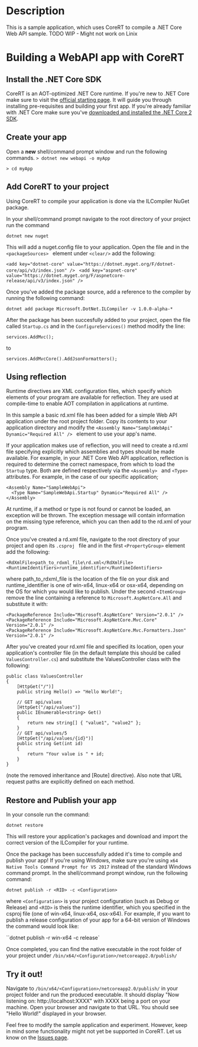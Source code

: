 # Description
This is a sample application, which uses CoreRT to compile a .NET Core Web API sample.
TODO WIP - Might not work on Linix

# Building a WebAPI app with CoreRT

## Install the .NET Core SDK
CoreRT is an AOT-optimized .NET Core runtime. If you're new to .NET Core make sure to visit the [official starting page](http://dotnet.github.io). It will guide you through installing pre-requisites and building your first app.
If you're already familiar with .NET Core make sure you've [downloaded and installed the .NET Core 2 SDK](https://www.microsoft.com/net/download/core).

## Create your app 

Open a **new** shell/command prompt window and run the following commands.
``> dotnet new webapi -o myApp`` 

``> cd myApp``

## Add CoreRT to your project

Using CoreRT to compile your application is done via the ILCompiler NuGet package.

In your shell/command prompt navigate to the root directory of your project run the command 

`` dotnet new nuget ``

This will add a nuget.config file to your application. Open the file and in the ``<packageSources> `` element under ``<clear/>`` add the following:

``<add key="dotnet-core" value="https://dotnet.myget.org/F/dotnet-core/api/v3/index.json" /> ``
``<add key="aspnet-core" value="https://dotnet.myget.org/F/aspnetcore-release/api/v3/index.json" /> ``

Once you've added the package source, add a reference to the compiler by running the following command:

`` dotnet add package Microsoft.DotNet.ILCompiler -v 1.0.0-alpha-* `` 

After the package has been succesfully added to your project, open the file called ``Startup.cs`` and in the ``ConfigureServices()`` method modify the line:    
    
    services.AddMvc();

to

    services.AddMvcCore().AddJsonFormatters();

## Using reflection 
Runtime directives are XML configuration files, which specify which elements of your program are available for reflection. They are used at compile-time to enable AOT compilation in applications at runtime. 

In this sample a basic rd.xml file has been added for a simple Web API application under the root project folder. Copy its contents to your application directory and modify the
``<Assembly Name="SampleWebApi" Dynamic="Required All" /> `` element to use your app's name.

If your application makes use of reflection, you will need to create a rd.xml file specifying explicitly which assemblies and types should be made available. For example, in  your .NET Core Web API application, reflection is required to determine the correct namespace, from which to load the ``Startup`` type. Both are defined respectively via the ``<Assembly> `` and ``<Type>`` attributes. For example, in the case of our specific application;

    <Assembly Name="SampleWebApi">
      <Type Name="SampleWebApi.Startup" Dynamic="Required All" />
    </Assembly>

At runtime, if a method or type is not found or cannot be loaded, an exception will be thrown. The exception message will contain information on the missing type reference, which you can then add to the rd.xml of your program.

Once you've created a rd.xml file, navigate to the root directory of your project and open its ``.csproj `` file and in the first ``<PropertyGroup>`` element add the following:

    <RdXmlFile>path_to_rdxml_file\rd.xml</RdXmlFile>
    <RuntimeIdentifiers>runtime_identifier</RuntimeIdentifiers>

where path_to_rdxml_file is the location of the file on your disk and runtime_identifier is one of win-x64, linux-x64 or osx-x64, depending on the OS for which you would like to publish. Under the second ``<ItemGroup>`` remove the line containing a reference to ``Microsoft.AspNetCore.All`` and substitute it with:

    <PackageReference Include="Microsoft.AspNetCore" Version="2.0.1" /> 
    <PackageReference Include="Microsoft.AspNetCore.Mvc.Core" Version="2.0.1" /> 
    <PackageReference Include="Microsoft.AspNetCore.Mvc.Formatters.Json" Version="2.0.1" />

After you've created your rd.xml file and specified its location, open your application's controller file (in the default template this should be called ``ValuesController.cs``) and substitute the ValuesController class with the following: 

    public class ValuesController 
    { 
        [HttpGet("/")]
        public string Hello() => "Hello World!";

        // GET api/values
        [HttpGet("/api/values")]
        public IEnumerable<string> Get()
        {
            return new string[] { "value1", "value2" };
        }
        // GET api/values/5
        [HttpGet("/api/values/{id}")]
        public string Get(int id)
        {
            return "Your value is " + id;
        }
    }

(note the removed inheritance and [Route] directive). Also note that URL request paths are explicitly defined on each method. 


## Restore and Publish your app
In your console run the command:

`` dotnet restore ``

This will restore your application's packages and download and import the correct version of the ILCompiler for your runtime.

Once the package has been successfully added it's time to compile and publish your app! If you're using Windows, make sure you're using ``x64 Native Tools Command Prompt for VS 2017`` instead of the standard Windows command prompt. In the shell/command prompt window, run the following command:

``dotnet publish -r <RID> -c <Configuration>``

where ``<Configuration>`` is your project configuration (such as Debug or Release) and ``<RID>`` is theis the runtime identifier, which you specified in the csproj file (one of win-x64, linux-x64, osx-x64). For example, if you want to publish a release configuration of your app for a 64-bit version of Windows the command would look like:

``dotnet publish -r win-x64 -c release`

Once completed, you can find the native executable in the root folder of your project under ``/bin/x64/<Configuration>/netcoreapp2.0/publish/`` 

## Try it out!

Navigate to ``/bin/x64/<Configuration>/netcoreapp2.0/publish/`` in your project folder and run the produced executable. It should display "Now listening on: http://localhost:XXXX" with XXXX being a port on your machine. Open your browser and navigate to that URL. You should see "Hello World!" displayed in your browser.

Feel free to modify the sample application and experiment. However, keep in mind some functionality might not yet be supported in CoreRT. Let us know on the [Issues page](https://github.com/dotnet/corert/issues/).